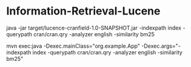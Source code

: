 # Information-Retrieval-Lucene

java -jar target/lucence-cranfield-1.0-SNAPSHOT.jar -indexpath index -querypath cran/cran.qry -analyzer english -similarity bm25


mvn exec:java -Dexec.mainClass="org.example.App" -Dexec.args="-indexpath index -querypath cran/cran.qry -analyzer english -similarity bm25"